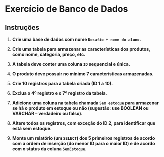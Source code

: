 # Exercício de Banco de Dados

## Instruções

1. **Crie uma base de dados com nome `Desafio + nome do aluno`.**

2. **Crie uma tabela para armazenar as características dos produtos, como nome, categoria, preço, etc.**

3. **A tabela deve conter uma coluna `ID` sequencial e única.**

4. **O produto deve possuir no mínimo 7 características armazenadas.**

5. **Crie 10 registros para a tabela criada (ID 1 a 10).**

6. **Exclua o 4º registro e o 7º registro da tabela.**

7. **Adicione uma coluna na tabela chamada `Sem estoque` para armazenar se há o produto em estoque ou não (sugestão: use BOOLEAN ou VARCHAR – verdadeiro ou falso).**

8. **Altere todos os registros, com exceção do ID 2, para identificar que está sem estoque.**

9. **Monte um relatório (um `SELECT`) dos 5 primeiros registros de acordo com a ordem de inserção (do menor ID para o maior ID) e de acordo com o status da coluna `SemEstoque`.**
